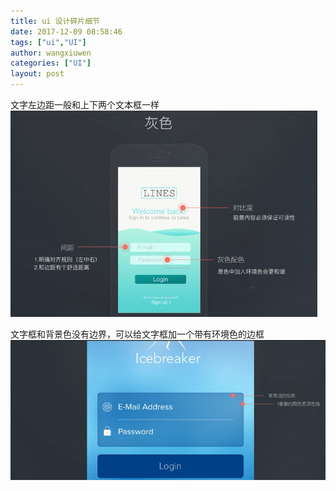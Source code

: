 ```yaml
---
title: ui 设计碎片细节
date: 2017-12-09 08:58:46
tags: ["ui","UI"]
author: wangxiuwen
categories: ["UI"]
layout: post
---
```


文字左边距一般和上下两个文本框一样
![1111.jpg](/images/5298997cc0e8608c1deec605501c45c7.jpg)

文字框和背景色没有边界，可以给文字框加一个带有环境色的边框
![image.png](/images/17fad557fa4c8660c8885906bf07c2d0.png)